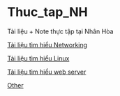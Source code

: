 # Thuc_tap_NH
Tài liệu + Note thực tập tại Nhân Hòa 

[Tài liệu tìm hiểu Networking](Network/README.md)

[Tài liệu tìm hiểu Linux](Linux/README.md)

[Tài liệu tìm hiểu web server](Webserver/README.md)

[Other](Other/README.md)